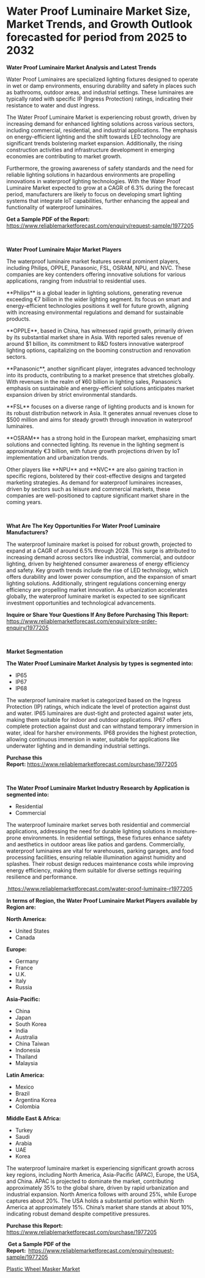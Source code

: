 <p><h1>Water Proof Luminaire Market Size, Market Trends, and Growth Outlook forecasted for period from 2025 to 2032</h1></p><p><strong>Water Proof Luminaire Market Analysis and Latest Trends</strong></p>
<p><p>Water Proof Luminaires are specialized lighting fixtures designed to operate in wet or damp environments, ensuring durability and safety in places such as bathrooms, outdoor areas, and industrial settings. These luminaires are typically rated with specific IP (Ingress Protection) ratings, indicating their resistance to water and dust ingress. </p><p>The Water Proof Luminaire Market is experiencing robust growth, driven by increasing demand for enhanced lighting solutions across various sectors, including commercial, residential, and industrial applications. The emphasis on energy-efficient lighting and the shift towards LED technology are significant trends bolstering market expansion. Additionally, the rising construction activities and infrastructure development in emerging economies are contributing to market growth.</p><p>Furthermore, the growing awareness of safety standards and the need for reliable lighting solutions in hazardous environments are propelling innovations in waterproof lighting technologies. With the Water Proof Luminaire Market expected to grow at a CAGR of 6.3% during the forecast period, manufacturers are likely to focus on developing smart lighting systems that integrate IoT capabilities, further enhancing the appeal and functionality of waterproof luminaires.</p></p>
<p><strong>Get a Sample PDF of the Report:&nbsp;</strong> <a href="https://www.reliablemarketforecast.com/enquiry/request-sample/1977205?utm_campaign=2876&utm_medium=2&utm_source=Github&utm_content=ia&utm_term=06042025&utm_id=water-proof-luminaire">https://www.reliablemarketforecast.com/enquiry/request-sample/1977205</a></p>
<p>&nbsp;</p>
<p><strong>Water Proof Luminaire Major Market Players</strong></p>
<p><p>The waterproof luminaire market features several prominent players, including Philips, OPPLE, Panasonic, FSL, OSRAM, NPU, and NVC. These companies are key contenders offering innovative solutions for various applications, ranging from industrial to residential uses.</p><p>**Philips** is a global leader in lighting solutions, generating revenue exceeding €7 billion in the wider lighting segment. Its focus on smart and energy-efficient technologies positions it well for future growth, aligning with increasing environmental regulations and demand for sustainable products.</p><p>**OPPLE**, based in China, has witnessed rapid growth, primarily driven by its substantial market share in Asia. With reported sales revenue of around $1 billion, its commitment to R&D fosters innovative waterproof lighting options, capitalizing on the booming construction and renovation sectors.</p><p>**Panasonic**, another significant player, integrates advanced technology into its products, contributing to a market presence that stretches globally. With revenues in the realm of ¥60 billion in lighting sales, Panasonic’s emphasis on sustainable and energy-efficient solutions anticipates market expansion driven by strict environmental standards.</p><p>**FSL** focuses on a diverse range of lighting products and is known for its robust distribution network in Asia. It generates annual revenues close to $500 million and aims for steady growth through innovation in waterproof luminaires.</p><p>**OSRAM** has a strong hold in the European market, emphasizing smart solutions and connected lighting. Its revenue in the lighting segment is approximately €3 billion, with future growth projections driven by IoT implementation and urbanization trends.</p><p>Other players like **NPU** and **NVC** are also gaining traction in specific regions, bolstered by their cost-effective designs and targeted marketing strategies. As demand for waterproof luminaires increases, driven by sectors such as leisure and commercial markets, these companies are well-positioned to capture significant market share in the coming years.</p></p>
<p>&nbsp;</p>
<p><strong>What Are The Key Opportunities For Water Proof Luminaire Manufacturers?</strong></p>
<p><p>The waterproof luminaire market is poised for robust growth, projected to expand at a CAGR of around 6.5% through 2028. This surge is attributed to increasing demand across sectors like industrial, commercial, and outdoor lighting, driven by heightened consumer awareness of energy efficiency and safety. Key growth trends include the rise of LED technology, which offers durability and lower power consumption, and the expansion of smart lighting solutions. Additionally, stringent regulations concerning energy efficiency are propelling market innovation. As urbanization accelerates globally, the waterproof luminaire market is expected to see significant investment opportunities and technological advancements.</p></p>
<p><strong>Inquire or Share Your Questions If Any Before Purchasing This Report:</strong> <a href="https://www.reliablemarketforecast.com/enquiry/pre-order-enquiry/1977205?utm_campaign=2876&utm_medium=2&utm_source=Github&utm_content=ia&utm_term=06042025&utm_id=water-proof-luminaire">https://www.reliablemarketforecast.com/enquiry/pre-order-enquiry/1977205</a></p>
<p>&nbsp;</p>
<p><strong>Market Segmentation</strong></p>
<p><strong>The Water Proof Luminaire Market Analysis by types is segmented into:</strong></p>
<p><ul><li>IP65</li><li>IP67</li><li>IP68</li></ul></p>
<p><p>The waterproof luminaire market is categorized based on the Ingress Protection (IP) ratings, which indicate the level of protection against dust and water. IP65 luminaires are dust-tight and protected against water jets, making them suitable for indoor and outdoor applications. IP67 offers complete protection against dust and can withstand temporary immersion in water, ideal for harsher environments. IP68 provides the highest protection, allowing continuous immersion in water, suitable for applications like underwater lighting and in demanding industrial settings.</p></p>
<p><strong>Purchase this Report:&nbsp;</strong><a href="https://www.reliablemarketforecast.com/purchase/1977205?utm_campaign=2876&utm_medium=2&utm_source=Github&utm_content=ia&utm_term=06042025&utm_id=water-proof-luminaire">https://www.reliablemarketforecast.com/purchase/1977205</a></p>
<p>&nbsp;</p>
<p><strong>The Water Proof Luminaire Market Industry Research by Application is segmented into:</strong></p>
<p><ul><li>Residential</li><li>Commercial</li></ul></p>
<p><p>The waterproof luminaire market serves both residential and commercial applications, addressing the need for durable lighting solutions in moisture-prone environments. In residential settings, these fixtures enhance safety and aesthetics in outdoor areas like patios and gardens. Commercially, waterproof luminaires are vital for warehouses, parking garages, and food processing facilities, ensuring reliable illumination against humidity and splashes. Their robust design reduces maintenance costs while improving energy efficiency, making them suitable for diverse settings requiring resilience and performance.</p></p>
<p><a href="https://www.reliablemarketforecast.com/water-proof-luminaire-r1977205?utm_campaign=2876&utm_medium=2&utm_source=Github&utm_content=ia&utm_term=06042025&utm_id=water-proof-luminaire">&nbsp;https://www.reliablemarketforecast.com/water-proof-luminaire-r1977205</a></p>
<p><strong>In terms of Region, the Water Proof Luminaire Market Players available by Region are:</strong></p>
<p>
    <p> <strong> North America: </strong>
        <ul>
            <li>United States</li>
            <li>Canada</li>
        </ul>
        </p> 
    <p> <strong> Europe: </strong>
        <ul>
            <li>Germany</li>
            <li>France</li>
            <li>U.K.</li>
            <li>Italy</li>
            <li>Russia</li>
        </ul>
        </p> 
    <p> <strong> Asia-Pacific: </strong>
        <ul>
            <li>China</li>
            <li>Japan</li>
            <li>South Korea</li>
            <li>India</li>
            <li>Australia</li>
            <li>China Taiwan</li>
            <li>Indonesia</li>
            <li>Thailand</li>
            <li>Malaysia</li>
        </ul>
        </p> 
    <p> <strong> Latin America: </strong>
        <ul>
            <li>Mexico</li>
            <li>Brazil</li>
            <li>Argentina Korea</li>
            <li>Colombia</li>
        </ul>
        </p> 
    <p> <strong> Middle East & Africa: </strong>
        <ul>
            <li>Turkey</li>
            <li>Saudi</li>
            <li>Arabia</li>
            <li>UAE</li>
            <li>Korea</li>
        </ul>
    </p>
    </p>
<p><p>The waterproof luminaire market is experiencing significant growth across key regions, including North America, Asia-Pacific (APAC), Europe, the USA, and China. APAC is projected to dominate the market, contributing approximately 35% to the global share, driven by rapid urbanization and industrial expansion. North America follows with around 25%, while Europe captures about 20%. The USA holds a substantial portion within North America at approximately 15%. China’s market share stands at about 10%, indicating robust demand despite competitive pressures.</p></p>
<p><strong>Purchase this Report: </strong><a href="https://www.reliablemarketforecast.com/purchase/1977205?utm_campaign=2876&utm_medium=2&utm_source=Github&utm_content=ia&utm_term=06042025&utm_id=water-proof-luminaire">https://www.reliablemarketforecast.com/purchase/1977205</a></p>
<p>&nbsp;<strong>Get a Sample PDF of the Report:&nbsp;&nbsp;</strong><a href="https://www.reliablemarketforecast.com/enquiry/request-sample/1977205?utm_campaign=2876&utm_medium=2&utm_source=Github&utm_content=ia&utm_term=06042025&utm_id=water-proof-luminaire">https://www.reliablemarketforecast.com/enquiry/request-sample/1977205</a></p>
<p><strong></strong></p>
<p><p><a href="https://github.com/penglatilles/Market-Research-Report-List-1/blob/main/plastic-wheel-masker-market.md?utm_campaign=2876&utm_medium=2&utm_source=Github&utm_content=ia&utm_term=06042025&utm_id=water-proof-luminaire">Plastic Wheel Masker Market</a></p></p>